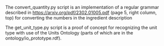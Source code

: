 The convert_quantity.py script is an implementation of a regular grammar described in https://arxiv.org/pdf/2302.01005.pdf (page 5, right column, top) for converting the numbers in the ingredient description 

The get_unit_type.py script is a proof of concept for recognizing the unit type with use of the Units Ontology (parts of which are in the ontology/io_prototype.rdf).
